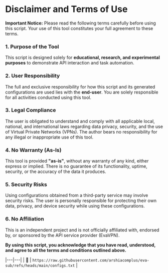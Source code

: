 # Disclaimer and Terms of Use

**Important Notice:** Please read the following terms carefully before using this script. Your use of this tool constitutes your full agreement to these terms.

### 1. Purpose of the Tool
This script is designed solely for **educational, research, and experimental purposes** to demonstrate API interaction and task automation.

### 2. User Responsibility
The full and exclusive responsibility for how this script and its generated configurations are used lies with the **end-user**. You are solely responsible for all activities conducted using this tool.

### 3. Legal Compliance
The user is obligated to understand and comply with all applicable local, national, and international laws regarding data privacy, security, and the use of Virtual Private Networks (VPNs). The author bears no responsibility for any illegal or inappropriate use of this tool.

### 4. No Warranty (As-Is)
This tool is provided **"as-is"**, without any warranty of any kind, either express or implied. There is no guarantee of its functionality, uptime, security, or the accuracy of the data it produces.

### 5. Security Risks
Using configurations obtained from a third-party service may involve security risks. The user is personally responsible for protecting their own data, privacy, and device security while using these configurations.

### 6. No Affiliation
This is an independent project and is not officially affiliated with, endorsed by, or sponsored by the API service provider (EvaVPN).

**By using this script, you acknowledge that you have read, understood, and agree to all the terms and conditions outlined above.**


|---|---|
| 💎 | ```https://raw.githubusercontent.com/arshiacomplus/eva-sub/refs/heads/main/configs.txt``` |

